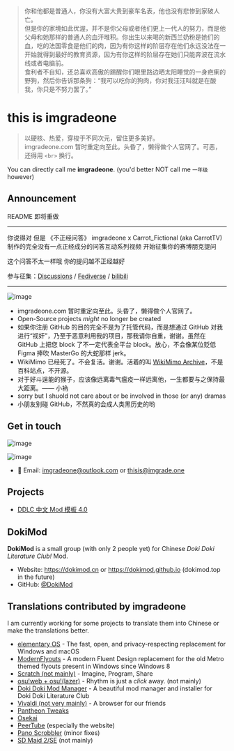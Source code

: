 > 你和他都是普通人，你没有大富大贵到豪车名表，他也没有悲惨到家破人亡。  
> 但是你的家境如此优渥，并不是你父母或者他们更上一代人的努力，而是他父母和她那样的普通人的血汗堆积。你出生以来喝的新西兰奶粉是她们的血，吃的法国零食是他们的肉，因为有你这样的阶层存在他们永远没法在一开始就得到最好的教育资源，因为有你这样的阶层存在她们只能奔波在流水线或者电脑前。  
> 食利者不自知，还总喜欢高傲的踢醒你们眼里路边晒太阳睡觉的一身疤瘌的野狗，然后你告诉那条狗：“我可以吃你的狗肉，你对我汪汪叫就是在酸我，你只是不努力罢了。”

# this is imgradeone

> 以硬核、热爱，穿梭于不同次元，留住更多美好。<br>
> imgradeone.com 暂时重定向至此。头昏了，懒得做个人官网了。可恶，还得用 `<br>` 换行。

You can directly call me **imgradeone**. (you'd better NOT call me `一年级` however)

## Announcement

README 即将重做

---

你说得对 但是
《不正经问答》 imgradeone x Carrot_Fictional (aka CarrotTV) 制作的完全没有一点正经成分的问答互动系列视频
开始征集你的赛博朋克提问

这个问答不太一样哦 你的提问越不正经越好

参与征集：[Discussions](https://github.com/imgradeone/imgradeone/discussions/1) / [Fediverse](https://social.vivaldi.net/@imgradeone/110688137298663250) / [bilibili](https://t.bilibili.com/816595629415333929)

---

![image](https://github.com/imgradeone/imgradeone/assets/30969327/cfe07c31-dfc2-4d35-b6d2-75e63bfdc92f)

- imgradeone.com 暂时重定向至此。头昏了，懒得做个人官网了。
- Open-Source projects *might* no longer be created
- 如果你注册 GitHub 的目的完全不是为了托管代码，而是想通过 GitHub 对我进行“视奸”，乃至于恶意利用我的项目，那我请你自重，谢谢。虽然在 GitHub 上把您 block 了不一定代表全平台 block。放心，不会像某位贬低 Figma 捧吹 MasterGo 的大蛇那样 jerk。
- WikiMimo 已经死了。不会复活。谢谢。活着的叫 [WikiMimo Archive](https://archive.wikimimo.com/)，不是百科站点，不开源。
- 对于好斗逞能的猴子，应该像远离毒气瘟疫一样远离他，一生都要与之保持最大距离。—— 小衲
- sorry but I shuold not care about or be involved in those (or any) dramas
- 小朋友别碰 GitHub，不然真的会成人类黑历史的哟

## Get in touch

![image](https://github.com/imgradeone/imgradeone/assets/30969327/cd648459-5faf-47fe-a4cc-f4bead3b90ed)

![image](https://github.com/imgradeone/imgradeone/assets/30969327/c05f0ccb-da87-4e1e-8cef-b8d5e6c2feee)

- 📧 Email: imgradeone@outlook.com or thisis@imgrade.one

## Projects
- [DDLC 中文 Mod 模板 4.0](https://github.com/DokiMod/DDLCModTemplate-Chinese-future)

## DokiMod

**DokiMod** is a small group (with only 2 people yet) for Chinese *Doki Doki Literature Club!* Mod.

- Website: https://dokimod.cn or https://dokimod.github.io (dokimod.top in the future)
- GitHub: [@DokiMod](https://github.com/DokiMod)

## Translations contributed by imgradeone
I am currently working for some projects to translate them into Chinese or make the translations better.

- [elementary OS](https://elementary.io) - The fast, open, and privacy-respecting replacement for Windows and macOS
- [ModernFlyouts](https://github.com/ShankarBUS/ModernFlyouts) - A modern Fluent Design replacement for the old Metro themed flyouts present in Windows since Windows 8
- [Scratch (not mainly)](https://scratch.mit.edu) - Imagine, Program, Share
- [osu!web + osu!(lazer)](https://osu.ppy.sh) - Rhythm is just a *click* away. (not mainly)
- [Doki Doki Mod Manager](https://doki.space) - A beautiful mod manager and installer for Doki Doki Literature Club
- [Vivaldi (not very mainly)](https://vivaldi.com) - A browser for our friends
- [Pantheon Tweaks](https://github.com/pantheon-tweaks/pantheon-tweaks)
- [Osekai](https://osekai.net)
- [PeerTube](https://joinpeertube.org) (especially the website)
- [Pano Scrobbler](https://github.com/kawaiiDango/pScrobbler) (minor fixes)
- [SD Maid 2/SE](https://github.com/d4rken-org/sdmaid-se) (not mainly)

<!--
**imgradeone/imgradeone** is a ✨ _special_ ✨ repository because its `README.md` (this file) appears on your GitHub profile.

Here are some ideas to get you started:

- 🔭 I’m currently working on ...
- 🌱 I’m currently learning ...
- 👯 I’m looking to collaborate on ...
- 🤔 I’m looking for help with ...
- 💬 Ask me about ...
- 📫 How to reach me: ...
- 😄 Pronouns: ...
- ⚡ Fun fact: ...
-->
